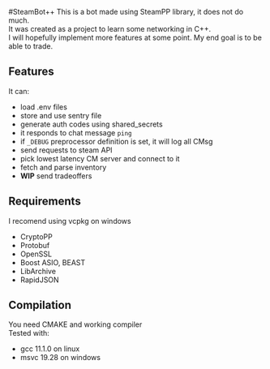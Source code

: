 #SteamBot++
This is a bot made using SteamPP library, it does not do much.\
It was created as a project to learn some networking in C++.\
I will hopefully implement more features at some point.
My end goal is to be able to trade.
## Features
It can:
- load .env files 
- store and use sentry file 
- generate auth codes using shared_secrets
- it responds to chat message `ping`
- if `_DEBUG` preprocessor definition is set, it will log all CMsg
- send requests to steam API
- pick lowest latency CM server and connect to it
- fetch and parse inventory
- **WIP** send tradeoffers
## Requirements
I recomend using vcpkg on windows
- CryptoPP
- Protobuf
- OpenSSL
- Boost ASIO, BEAST
- LibArchive
- RapidJSON
## Compilation
You need CMAKE and working compiler\
Tested with:
- gcc 11.1.0 on linux
- msvc 19.28 on windows